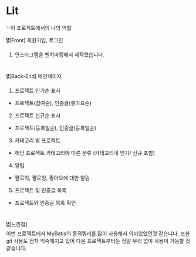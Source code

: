 # Lit

✨이 프로젝트에서의 나의 역할

🎖[Front] 회원가입, 로그인
1. 인스타그램을 벤치마킹해서 제작했습니다.
#
🎖[Back-End] 메인페이지
1. 프로젝트 인기순 표시
 - 프로젝트(참여순), 인증글(좋아요순)
2. 프로젝트 신규순 표시
 - 프로젝트(등록일순), 인증글(등록일순)
3. 카테고리 별 프로젝트
 - 해당 프로젝트 카테고리에 따른 분류 (카테고리내 인기/ 신규 포함)
4. 알림
  - 팔로워, 팔로잉, 좋아요에 대한 알림
5. 프로젝트 및 인증글 목록
 - 프로젝트와 인증글 목록 확인

#

🎖[느낀점] <br>
이번 프로젝트에서 MyBatis의 동적쿼리를 많이 사용해서 의미있었던것 같습니다. 또한 git 사용도 점차 익숙해지고 있어 다음 프로젝트부터는 정말 무리 없이 사용이 가능할 것 같습니다.

